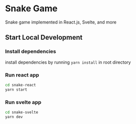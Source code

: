 # Snake Game

Snake game implemented in React.js, Svelte, and more 


## Start Local Development

### Install dependencies
install dependencies by running `yarn install` in root directory

### Run react app

```bash
cd snake-react
yarn start
```

### Run svelte app

```bash
cd snake-svelte
yarn dev
```
